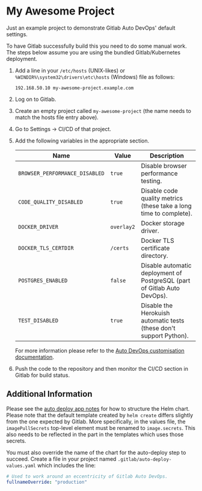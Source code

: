 # My Awesome Project

Just an example project to demonstrate Gitlab Auto DevOps' default settings.

To have Gitlab successfully build this you need to do some manual work. The steps below assume you are using the bundled
Gitlab/Kubernetes deployment.

1. Add a line in your `/etc/hosts` (UNIX-likes) or `%WINDIR%\system32\drivers\etc\hosts` (Windows) file as follows:
   ```
   192.168.50.10 my-awesome-project.example.com
   ```
2. Log on to Gitlab.
3. Create an empty project called `my-awesome-project` (the name needs to match the hosts file entry above).
4. Go to Settings -> CI/CD of that project.
5. Add the following variables in the appropriate section.

   | Name                           | Value      | Description                                                              |
   | ------------------------------ | ---------- | ------------------------------------------------------------------------ |
   | `BROWSER_PERFORMANCE_DISABLED` | `true`     | Disable browser performance testing.                                     |
   | `CODE_QUALITY_DISABLED`        | `true`     | Disable code quality metrics (these take a long time to complete).       |
   | `DOCKER_DRIVER`                | `overlay2` | Docker storage driver.                                                   |
   | `DOCKER_TLS_CERTDIR`           | `/certs`   | Docker TLS certificate directory.                                        |
   | `POSTGRES_ENABLED`             | `false`    | Disable automatic deployment of PostgreSQL (part of Gitlab Auto DevOps). |
   | `TEST_DISABLED`                | `true`     | Disable the Herokuish automatic tests (these don't support Python).      |

   For more information please refer to the [Auto DevOps customisation documentation][1].
6. Push the code to the repository and then monitor the CI/CD section in Gitlab for build status.

## Additional Information

Please see the [auto deploy app notes][2] for how to structure the Helm chart. Please note that the default template
created by `helm create` differs slightly from the one expected by Gitlab. More specifically, in the values file,
the `imagePullSecrets` top-level element must be renamed to
`image.secrets`. This also needs to be reflected in the part in the templates which uses those secrets.

You must also override the name of the chart for the auto-deploy step to succeed. Create a file in your project
named `.gitlab/auto-deploy-values.yaml` which includes the line:

```yaml
# Used to work around an eccentricity of Gitlab Auto DevOps.
fullnameOverride: "production"
```

[1]: https://docs.gitlab.com/ee/topics/autodevops/customize.html

[2]: https://gitlab.com/gitlab-org/cluster-integration/auto-deploy-image/-/tree/master/assets/auto-deploy-app
